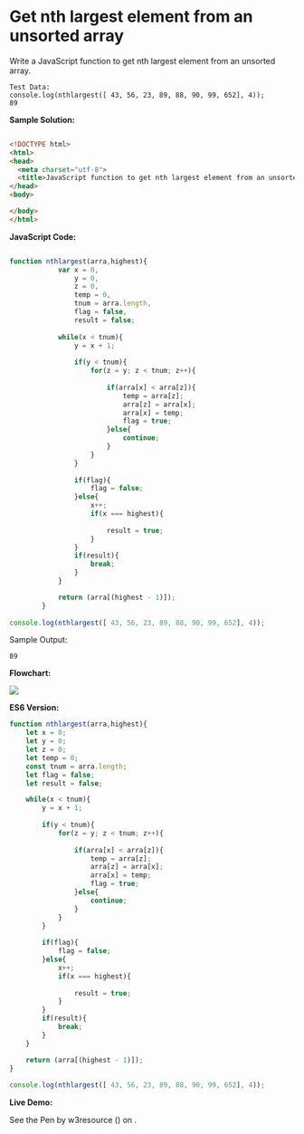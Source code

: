 # Get nth largest element from an unsorted array

Write a JavaScript function to get nth largest element from an unsorted array.

```
Test Data:
console.log(nthlargest([ 43, 56, 23, 89, 88, 90, 99, 652], 4));
89
```

**Sample Solution:**

```html

<!DOCTYPE html>
<html>
<head>
  <meta charset="utf-8">
  <title>JavaScript function to get nth largest element from an unsorted array.</title>
</head>
<body>

</body>
</html>

```

**JavaScript Code:**

```js

function nthlargest(arra,highest){
			var x = 0,
				y = 0,
				z = 0,
				temp = 0,
				tnum = arra.length, 
				flag = false, 
				result = false; 
   
			while(x < tnum){
				y = x + 1; 
				
				if(y < tnum){
					for(z = y; z < tnum; z++){
						
						if(arra[x] < arra[z]){
							temp = arra[z];
							arra[z] = arra[x];
							arra[x] = temp;
							flag = true; 
						}else{
							continue;
						}	
					}					
				}
				
				if(flag){
					flag = false;
				}else{
					x++; 
					if(x === highest){ 
                      
						result = true;
					}	
				}
				if(result){
					break;
				}
			}

			return (arra[(highest - 1)]);	
		}
		
console.log(nthlargest([ 43, 56, 23, 89, 88, 90, 99, 652], 4)); 

```

Sample Output:

```
89

```

**Flowchart:**

![](https://www.w3resource.com/w3r_images/javascript-array-exercise-34.png)  

**ES6 Version:**

```javascript
function nthlargest(arra,highest){
    let x = 0;
    let y = 0;
    let z = 0;
    let temp = 0;
    const tnum = arra.length;
    let flag = false;
    let result = false;

    while(x < tnum){
        y = x + 1; 
        
        if(y < tnum){
            for(z = y; z < tnum; z++){
                
                if(arra[x] < arra[z]){
                    temp = arra[z];
                    arra[z] = arra[x];
                    arra[x] = temp;
                    flag = true; 
                }else{
                    continue;
                }	
            }					
        }
        
        if(flag){
            flag = false;
        }else{
            x++; 
            if(x === highest){ 
              
                result = true;
            }	
        }
        if(result){
            break;
        }
    }

    return (arra[(highest - 1)]);
}
		
console.log(nthlargest([ 43, 56, 23, 89, 88, 90, 99, 652], 4));

```

**Live Demo:**

<section class="expand-codepen"><p data-height="380" data-theme-id="dark" data-slug-hash="XegmjY" data-default-tab="js,result" data-user="w3resource" data-embed-version="2" data-pen-title="JavaScript - Get nth largest element from an unsorted array - array-ex- 34" data-editable="true" class="codepen">See the Pen by w3resource () on .</p><codepen></codepen></section>
